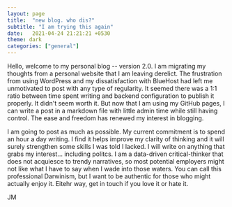 ```yaml
---
layout: page
title:  "new blog. who dis?"
subtitle: "I am trying this again"
date:   2021-04-24 21:21:21 +0530
theme: dark
categories: ["general"]
---
```

Hello, welcome to my personal blog -- version 2.0. I am migrating my thoughts from a personal website that I am leaving derelict. The frustration from using WordPress and my dissatisfaction with BlueHost had left me unmotivated to post with any type of regularity. It seemed there was a 1:1 ratio between time spent writing and backend configuration to publish it properly. It didn't seem worth it. But now that I am using my GitHub pages, I can write a post in a markdown file with little admin time while still having control. The ease and freedom has renewed my interest in blogging.

I am going to post as much as possible. My current commitment is to spend an hour a day writing. I find it helps improve my clarity of thinking and it will surely strengthen some skills I was told I lacked. I will write on anything that grabs my interest... including politcs. I am a data-driven critical-thinker that does not acquiesce to trendy narratives, so most potential employers might not like what I have to say when I wade into those waters. You can call this professional Darwinism, but I want to be authentic for those who might actually enjoy it. Eitehr way, get in touch if you love it or hate it.

JM
